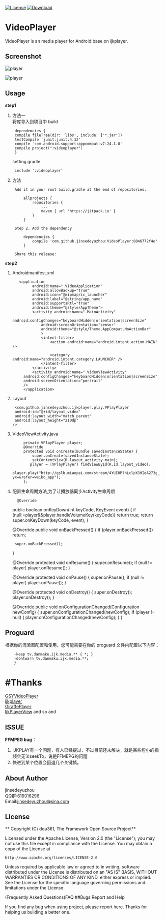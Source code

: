 [![License](https://img.shields.io/badge/license-Apache%202-green.svg)](https://www.apache.org/licenses/LICENSE-2.0)
[![Download](https://api.bintray.com/packages/tangsiyuan/maven/myokhttp/images/download.svg) ](https://bintray.com/tangsiyuan/maven/myokhttp/_latestVersion)
# VideoPlayer

VideoPlayer is an media player for Android base on ijkplayer.

## Screenshot

![player](./player.png)   
 
![player](./playerone.png)  
	
## Usage

 **step1**   
 
1. 方法一  
	将库导入到项目中 build 

		dependencies {
		compile fileTree(dir: 'libs', include: ['*.jar'])
		testCompile 'junit:junit:4.12'
		compile 'com.android.support:appcompat-v7:24.1.0'
		compile project(":videoplayer")
		}
	
	setting.gradle

		include ':videoplayer'
	
2. 方法		
	
	

		Add it in your root build.gradle at the end of repositories:

			allprojects {
				repositories {
					...
					maven { url 'https://jitpack.io' }
				}
			}

		Step 2. Add the dependency

			dependencies {
				compile 'com.github.jinsedeyuzhou:VideoPlayer:8046772f4e'
			}

		Share this release:
	
**step2**
	 
1. Androidmanifest.xml  

		  <application
		        android:name=".VIdeoApplication"
		        android:allowBackup="true"
		        android:icon="@mipmap/ic_launcher"
		        android:label="@string/app_name"
		        android:supportsRtl="true"
		        android:theme="@style/AppTheme">
		        <activity android:name=".MainActivity"
		            android:configChanges="keyboardHidden|orientation|screenSize"
		            android:screenOrientation="sensor"
		            android:theme="@style/Theme.AppCompat.NoActionBar"
		            >
		            <intent-filter>
		                <action android:name="android.intent.action.MAIN" />
		
		                <category android:name="android.intent.category.LAUNCHER" />
		            </intent-filter>
		        </activity>
		        <activity android:name=".VideoViewActivity"
            android:configChanges="keyboardHidden|orientation|screenSize"
            android:screenOrientation="portrait"
            />
		    </application>

2. Layout  

	    <com.github.jinsedeyuzhou.ijkplayer.play.VPlayPlayer
        android:id="@+id/layout_video"
        android:layout_width="match_parent"
        android:layout_height="210dp"
       />
3. VideoViewActivity.java  

		    private VPlayPlayer player;
		    @Override
		    protected void onCreate(Bundle savedInstanceState) {
		        super.onCreate(savedInstanceState);
		        setContentView(R.layout.activity_main);
		       player = (VPlayPlayer) findViewById(R.id.layout_video);
        player.play("http://gslb.miaopai.com/stream/4YUE0MlhLclpX3HIeA273g__.mp4?yx=&refer=weibo_app");
		    };
4. 配置生命周期方法,为了让播放器同步Activity生命周期


	     @Override
    public boolean onKeyDown(int keyCode, KeyEvent event) {
        if (null!=player&&player.handleVolumeKey(keyCode))
            return true;
        return super.onKeyDown(keyCode, event);
    }

    @Override
    public void onBackPressed() {
        if (player.onBackPressed())
            return;

        super.onBackPressed();
    }

    @Override
    protected void onResume() {
        super.onResume();
        if (null != player)
            player.onResume();
    }

    @Override
    protected void onPause() {
        super.onPause();
        if (null != player)
            player.onPause();
    }

    @Override
    protected void onDestroy() {
        super.onDestroy();
        player.onDestroy();
    }

    @Override
    public void onConfigurationChanged(Configuration newConfig) {
        super.onConfigurationChanged(newConfig);
        if (player != null) {
            player.onConfigurationChanged(newConfig);
        }
    }

## Proguard

根据你的混淆器配置和使用，您可能需要在你的 proguard 文件内配置以下内容：

		-keep tv.danmaku.ijk.media.** { *; }
		-dontwarn tv.danmaku.ijk.media.**;
		}

# #Thanks  

[GSYVideoPlayer](https://github.com/CarGuo/GSYVideoPlayer)  
[ijkplayer](https://github.com/Bilibili/ijkplayer)  
[GiraffePlayer](https://github.com/tcking/GiraffePlayer)   
[IjkPlayerView](https://github.com/Rukey7/IjkPlayerView) 
and so and 

## ISSUE
**FFMPEG bug：**  
1. IJKPLAY有一个问题，有人已经提过，不过目前还未解决，就是某些短小的视频会无法seekTo，说是FFMEPG的问题  
2. 快进到某个位置会回退几个关键帧。


## About Author  
jinsedeyuzhou  
QQ群:619016296  
Email:jinsedeyuzhou@sina.com  

## License

** Copyright (C) dou361, The Framework Open Source Project**

Licensed under the Apache License, Version 2.0 (the "License");
you may not use this file except in compliance with the License.
You may obtain a copy of the License at

    http://www.apache.org/licenses/LICENSE-2.0

Unless required by applicable law or agreed to in writing, software
distributed under the License is distributed on an "AS IS" BASIS,
WITHOUT WARRANTIES OR CONDITIONS OF ANY KIND, either express or implied.
See the License for the specific language governing permissions and
limitations under the License.

(Frequently Asked Questions)FAQ
##Bugs Report and Help

If you find any bug when using project, please report here. Thanks for helping us building a better one.
